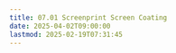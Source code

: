 ```yaml
---
title: 07.01 Screenprint Screen Coating
date: 2025-04-02T09:00:00
lastmod: 2025-02-19T07:31:45
---
```

